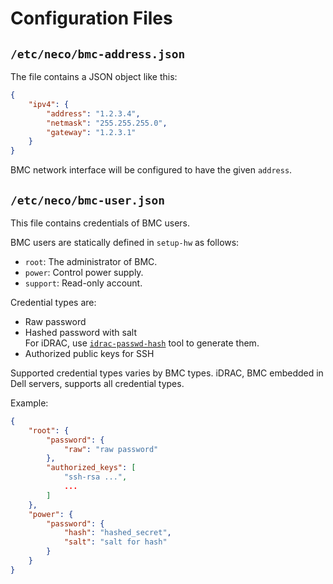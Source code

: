 Configuration Files
===================

`/etc/neco/bmc-address.json`
----------------------------

The file contains a JSON object like this:

```json
{
    "ipv4": {
        "address": "1.2.3.4",
        "netmask": "255.255.255.0",
        "gateway": "1.2.3.1"
    }
}
```

BMC network interface will be configured to have the given `address`.


`/etc/neco/bmc-user.json`
-------------------------

This file contains credentials of BMC users.

BMC users are statically defined in `setup-hw` as follows:

* `root`: The administrator of BMC.
* `power`: Control power supply.
* `support`: Read-only account.

Credential types are:

* Raw password
* Hashed password with salt  
    For iDRAC, use [`idrac-passwd-hash`](../pkg/idrac-passwd-hash) tool to generate them.
* Authorized public keys for SSH

Supported credential types varies by BMC types.
iDRAC, BMC embedded in Dell servers, supports all credential types.

Example:

```json
{
    "root": {
        "password": {
            "raw": "raw password"
        },
        "authorized_keys": [
            "ssh-rsa ...",
            ...
        ]
    },
    "power": {
        "password": {
            "hash": "hashed_secret",
            "salt": "salt for hash"
        }
    }
}
```
